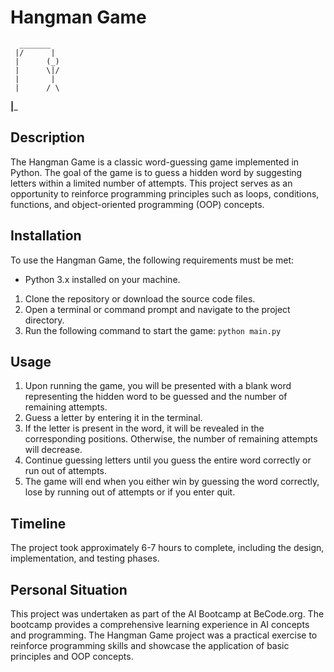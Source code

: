 # Hangman Game

      _______
     |/      |
     |      (_)
     |      \|/
     |       |
     |      / \
____|_____

## Description
The Hangman Game is a classic word-guessing game implemented in Python. The goal of the game is to guess a hidden word by suggesting letters within a limited number of attempts. This project serves as an opportunity to reinforce programming principles such as loops, conditions, functions, and object-oriented programming (OOP) concepts.

## Installation
To use the Hangman Game, the following requirements must be met:

- Python 3.x installed on your machine.

1. Clone the repository or download the source code files.
2. Open a terminal or command prompt and navigate to the project directory.
3. Run the following command to start the game: 
```python main.py```

## Usage
1. Upon running the game, you will be presented with a blank word representing the hidden word to be guessed and the number of remaining attempts.
2. Guess a letter by entering it in the terminal.
3. If the letter is present in the word, it will be revealed in the corresponding positions. Otherwise, the number of remaining attempts will decrease.
4. Continue guessing letters until you guess the entire word correctly or run out of attempts.
5. The game will end when you either win by guessing the word correctly, lose by running out of attempts or if you enter quit.

## Timeline
The project took approximately 6-7 hours to complete, including the design, implementation, and testing phases. 

## Personal Situation
This project was undertaken as part of the AI Bootcamp at BeCode.org. The bootcamp provides a comprehensive learning experience in AI concepts and programming. The Hangman Game project was a practical exercise to reinforce programming skills and showcase the application of basic principles and OOP concepts.





